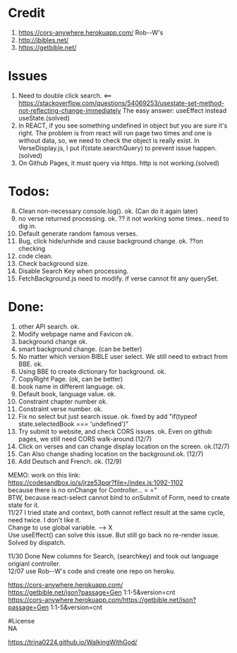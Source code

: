 # Credit  
1. https://cors-anywhere.herokuapp.com/ Rob--W's   
2. http://ibibles.net/  
3. https://getbible.net/  

# Issues  
1. Need to double click search.  <==
https://stackoverflow.com/questions/54069253/usestate-set-method-not-reflecting-change-immediately
The easy answer: useEffect instead useState.(solved)  
2. In REACT, if you see something undefined in object but you are sure it's right. The problem is from
react will run page two times and one is without data, so, we need to check the object is really exist.
In VerseDisplay.js, I put if(state.searchQuery) to prevent issue happen.(solved)  
3. On Github Pages, it must query via https. http is not working.(solved)  




# Todos:  
8. Clean non-necessary console.log(). ok. (Can do it again later)
9. no verse returned processing. ok.  ?? it not working some times.. need to dig in.
11. Default generate random famous verses.  
16. Bug, click hide/unhide and cause background change. ok. ??on checking  
19. code clean.  
21. Check background size.  
23. Disable Search Key when processing.  
24. FetchBackground.js need to modify. if verse cannot fit any querySet. 



# Done:  
1. other API search.   ok.
2. Modify webpage name and Favicon ok.  
3. background change  ok.
4. smart background change.  (can be better)
5. No matter which version BIBLE user select. We still need to extract from BBE. ok.
6. Using BBE to create dictionary for background. ok.
7. CopyRight Page.  (ok, can be better)
10. book name in different language. ok.
12. Default book, language value. ok.  
13. Constraint chapter number ok.  
14. Constraint verse number. ok.  
15. Fix no select but just search issue.  ok. fixed by add "if(typeof state.selectedBook === 'undefined')"
20. Try submit to website, and check CORS issues. ok. Even on github pages, we still need CORS walk-around.(12/7)  
17. Click on verses and can change display location on the screen. ok.(12/7)  
18. Can Also change shading location on the background.ok. (12/7)  
22. Add Deutsch and French. ok. (12/9)




MEMO: work on this link:  
https://codesandbox.io/s/jrze53pqr?file=/index.js:1092-1102  
because there is no onChange for Controller... = ="  
BTW, because react-select cannot bind to onSubmit of Form, need to create state for it.  
11/27 I tried state and context, both cannot reflect result at the same cycle, need twice. I don't like it.  
Change to use global variable.  --> X  
Use useEffect() can solve this issue. But still go back no re-render issue. Solved by dispatch.  

11/30 Done New columns for Search, (searchkey) and took out language origianl controller.  
12/07 use Rob--W's code and create one repo on heroku.  



https://cors-anywhere.herokuapp.com/  
https://getbible.net/json?passage=Gen 1:1-5&version=cnt  
https://cors-anywhere.herokuapp.com/https://getbible.net/json?passage=Gen 1:1-5&version=cnt  

#License  
NA


https://trina0224.github.io/WalkingWithGod/  
